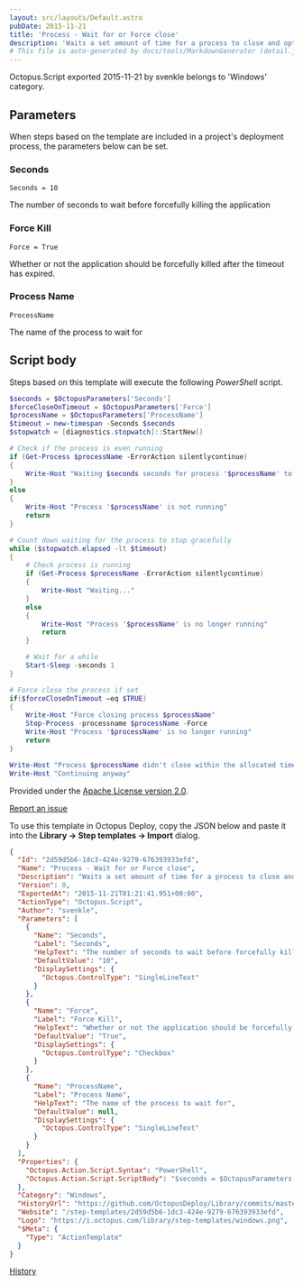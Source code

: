 ```yaml
---
layout: src/layouts/Default.astro
pubDate: 2015-11-21
title: 'Process - Wait for or Force close'
description: 'Waits a set amount of time for a process to close and optionally force closes the process after the timeout expires.'
# This file is auto-generated by docs/tools/MarkdownGenerator (detail.js)
---
```


Octopus.Script exported 2015-11-21 by svenkle belongs to 'Windows' category.

## Parameters

When steps based on the template are included in a project's deployment process, the parameters below can be set.


<div class="param">

### Seconds

`Seconds = 10`

The number of seconds to wait before forcefully killing the application

</div>
        
<div class="param">

### Force Kill

`Force = True`

Whether or not the application should be forcefully killed after the timeout has expired.

</div>
        
<div class="param">

### Process Name

`ProcessName`

The name of the process to wait for

</div>
        

## Script body

Steps based on this template will execute the following *PowerShell* script.

```PowerShell
$seconds = $OctopusParameters['Seconds']
$forceCloseOnTimeout = $OctopusParameters['Force']
$processName = $OctopusParameters['ProcessName']
$timeout = new-timespan -Seconds $seconds
$stopwatch = [diagnostics.stopwatch]::StartNew()

# Check if the process is even running
if (Get-Process $processName -ErrorAction silentlycontinue)
{
    Write-Host "Waiting $seconds seconds for process '$processName' to terminate"
} 
else 
{
    Write-Host "Process '$processName' is not running"
    return
}

# Count down waiting for the process to stop gracefully
while ($stopwatch.elapsed -lt $timeout)
{
    # Check process is running
    if (Get-Process $processName -ErrorAction silentlycontinue) 
    {
        Write-Host "Waiting..."
    }
    else 
    {
        Write-Host "Process '$processName' is no longer running"
        return
    }

    # Wait for a while
    Start-Sleep -seconds 1
}

# Force close the process if set
if($forceCloseOnTimeout –eq $TRUE)
{
    Write-Host "Force closing process $processName"
    Stop-Process -processname $processName -Force
    Write-Host "Process '$processName' is no longer running"
    return
}

Write-Host "Process $processName didn't close within the allocated time"
Write-Host "Continuing anyway"
```

Provided under the [Apache License version 2.0](https://github.com/OctopusDeploy/Library/blob/master/LICENSE.txt).

[Report an issue](https://github.com/OctopusDeploy/Library/issues/new?assignees=&labels=&projects=&template=bug-report.yml&title=Issue%20with%20Process%20-%20Wait%20for%20or%20Force%20close&step-template=Process%20-%20Wait%20for%20or%20Force%20close)

<div class="get-json">

To use this template in Octopus Deploy, copy the JSON below and paste it into the **Library → Step templates → Import** dialog.

```json
{
  "Id": "2d59d5b6-1dc3-424e-9279-676393933efd",
  "Name": "Process - Wait for or Force close",
  "Description": "Waits a set amount of time for a process to close and optionally force closes the process after the timeout expires.",
  "Version": 0,
  "ExportedAt": "2015-11-21T01:21:41.951+00:00",
  "ActionType": "Octopus.Script",
  "Author": "svenkle",
  "Parameters": [
    {
      "Name": "Seconds",
      "Label": "Seconds",
      "HelpText": "The number of seconds to wait before forcefully killing the application",
      "DefaultValue": "10",
      "DisplaySettings": {
        "Octopus.ControlType": "SingleLineText"
      }
    },
    {
      "Name": "Force",
      "Label": "Force Kill",
      "HelpText": "Whether or not the application should be forcefully killed after the timeout has expired.",
      "DefaultValue": "True",
      "DisplaySettings": {
        "Octopus.ControlType": "Checkbox"
      }
    },
    {
      "Name": "ProcessName",
      "Label": "Process Name",
      "HelpText": "The name of the process to wait for",
      "DefaultValue": null,
      "DisplaySettings": {
        "Octopus.ControlType": "SingleLineText"
      }
    }
  ],
  "Properties": {
    "Octopus.Action.Script.Syntax": "PowerShell",
    "Octopus.Action.Script.ScriptBody": "$seconds = $OctopusParameters['Seconds']\n$forceCloseOnTimeout = $OctopusParameters['Force']\n$processName = $OctopusParameters['ProcessName']\n$timeout = new-timespan -Seconds $seconds\n$stopwatch = [diagnostics.stopwatch]::StartNew()\n\n# Check if the process is even running\nif (Get-Process $processName -ErrorAction silentlycontinue)\n{\n    Write-Host \"Waiting $seconds seconds for process '$processName' to terminate\"\n} \nelse \n{\n    Write-Host \"Process '$processName' is not running\"\n    return\n}\n\n# Count down waiting for the process to stop gracefully\nwhile ($stopwatch.elapsed -lt $timeout)\n{\n    # Check process is running\n    if (Get-Process $processName -ErrorAction silentlycontinue) \n    {\n        Write-Host \"Waiting...\"\n    }\n    else \n    {\n        Write-Host \"Process '$processName' is no longer running\"\n        return\n    }\n\n    # Wait for a while\n    Start-Sleep -seconds 1\n}\n\n# Force close the process if set\nif($forceCloseOnTimeout –eq $TRUE)\n{\n    Write-Host \"Force closing process $processName\"\n    Stop-Process -processname $processName -Force\n    Write-Host \"Process '$processName' is no longer running\"\n    return\n}\n\nWrite-Host \"Process $processName didn't close within the allocated time\"\nWrite-Host \"Continuing anyway\""
  },
  "Category": "Windows",
  "HistoryUrl": "https://github.com/OctopusDeploy/Library/commits/master/step-templates//opt/buildagent/work/75443764cd38076d/step-templates/windows-wait-for-or-force-close-application.json",
  "Website": "/step-templates/2d59d5b6-1dc3-424e-9279-676393933efd",
  "Logo": "https://i.octopus.com/library/step-templates/windows.png",
  "$Meta": {
    "Type": "ActionTemplate"
  }
}
```

[History](https://github.com/OctopusDeploy/Library/commits/master/step-templates/https://github.com/OctopusDeploy/Library/commits/master/step-templates//opt/buildagent/work/75443764cd38076d/step-templates/windows-wait-for-or-force-close-application.json)

</div>
